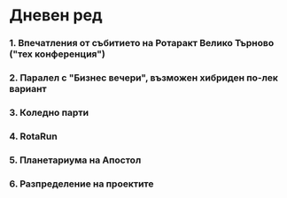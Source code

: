 # Дневен ред

### 1. Впечатления от събитието на Ротаракт Велико Търново ("тех конференция")

### 2. Паралел с "Бизнес вечери", възможен хибриден по-лек вариант

### 3. Коледно парти

### 4. RotaRun

### 5. Планетариума на Апостол

### 6. Разпределение на проектите

